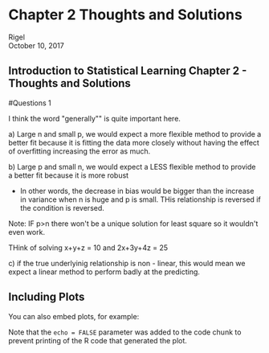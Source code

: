 # Chapter 2 Thoughts and Solutions
Rigel  
October 10, 2017  



## Introduction to Statistical Learning Chapter 2 - Thoughts and Solutions
#Questions 1
 
I think the word "generally"" is quite important here.

a) Large n and small p, we would expect a more flexible method to provide a better fit because it is fitting the data more closely without having the effect of overfitting increasing the error as much. 


b) Large p and small n, we would expect a LESS flexible method to provide a better fit because it is more robust

- In other words, the decrease in bias would be bigger than the increase in variance when n is huge and p is small. THis relationship is reversed if the condition is reversed. 

Note: IF p>n there won't be a unique solution for least square so it wouldn't even work. 

THink of solving x+y+z = 10 and 2x+3y+4z = 25

c) if the true underlyinig relationship is non - linear, this would mean we expect a linear method to perform badly at the predicting. 





## Including Plots

You can also embed plots, for example:



Note that the `echo = FALSE` parameter was added to the code chunk to prevent printing of the R code that generated the plot.
